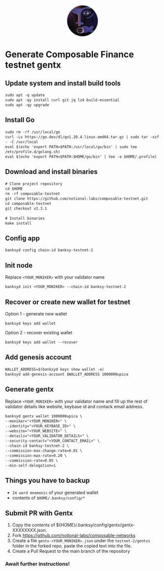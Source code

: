 <p style="font-size:14px" align="right">

<p align="center">
  <img height="100" height="auto" src="https://raw.githubusercontent.com/kj89/cosmos-images/main/logos/composable.png">
</p>

# Generate Composable Finance testnet gentx

## Update system and install build tools
```
sudo apt -q update
sudo apt -qy install curl git jq lz4 build-essential
sudo apt -qy upgrade
```

## Install Go
```
sudo rm -rf /usr/local/go
curl -Ls https://go.dev/dl/go1.20.4.linux-amd64.tar.gz | sudo tar -xzf - -C /usr/local
eval $(echo 'export PATH=$PATH:/usr/local/go/bin' | sudo tee /etc/profile.d/golang.sh)
eval $(echo 'export PATH=$PATH:$HOME/go/bin' | tee -a $HOME/.profile)
```

## Download and install binaries
```
# Clone project repository
cd $HOME
rm -rf composable-testnet
git clone https://github.com/notional-labs/composable-testnet.git
cd composable-testnet
git checkout v2.3.1

# Install binaries
make install
```

## Config app
```
banksyd config chain-id banksy-testnet-2
```

## Init node
Replace `<YOUR_MONIKER>` with your validator name
```
banksyd init <YOUR_MONIKER> --chain-id banksy-testnet-2
```

## Recover or create new wallet for testnet
Option 1 - generate new wallet
```
banksyd keys add wallet
```

Option 2 - recover existing wallet
```
banksyd keys add wallet --recover
```

## Add genesis account
```
WALLET_ADDRESS=$(banksyd keys show wallet -a)
banksyd add-genesis-account $WALLET_ADDRESS 1000000upica
```

## Generate gentx
Replace `<YOUR_MONIKER>` with your validator name and fill up the rest of validator details like website, keybase id and contack email address.
```
banksyd gentx wallet 1000000upica \
--moniker="<YOUR_MONIKER>" \
--identity="<YOUR_KEYBASE_ID>" \
--website="<YOUR_WEBSITE>" \
--details="<YOUR_VALIDATOR_DETAILS>" \
--security-contact="<YOUR_CONTACT_EMAIL>" \
--chain-id banksy-testnet-2 \
--commission-max-change-rate=0.01 \
--commission-max-rate=0.20 \
--commission-rate=0.05 \
--min-self-delegation=1
```

## Things you have to backup
- `24 word mnemonic` of your generated wallet
- contents of `$HOME/.banksy/config/*`

## Submit PR with Gentx
1. Copy the contents of ${HOME}/.banksy/config/gentx/gentx-XXXXXXXX.json.
2. Fork https://github.com/notional-labs/composable-networks
3. Create a file `gentx-<YOUR_MONIKER>.json` under the `testnet-2/gentxs` folder in the forked repo, paste the copied text into the file.
4. Create a Pull Request to the main branch of the repository

### Await further instructions!

